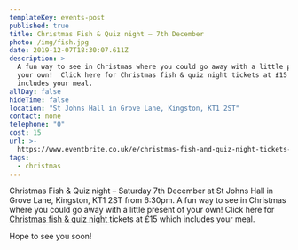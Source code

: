 ```yaml
---
templateKey: events-post
published: true
title: Christmas Fish & Quiz night – 7th December
photo: /img/fish.jpg
date: 2019-12-07T18:30:07.611Z
description: >
  A fun way to see in Christmas where you could go away with a little present of
  your own!  Click here for Christmas fish & quiz night tickets at £15 which
  includes your meal.
allDay: false
hideTime: false
location: "St Johns Hall in Grove Lane, Kingston, KT1 2ST"
contact: none
telephone: "0"
cost: 15
url: >-
  https://www.eventbrite.co.uk/e/christmas-fish-and-quiz-night-tickets-66466975513
tags:
  - christmas
---
```


Christmas Fish & Quiz night – Saturday 7th December at St Johns Hall in Grove Lane, Kingston, KT1 2ST from 6:30pm. A fun way to see in Christmas where you could go away with a little present of your own! Click here for [Christmas fish & quiz night ](https://www.eventbrite.co.uk/e/christmas-fish-and-quiz-night-tickets-66466975513)tickets at £15 which includes your meal.

Hope to see you soon!
